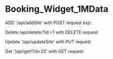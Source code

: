 # Booking_Widget_1MData

ADD
'/api/addSite' with POST request
exp:

Delete
/api/delete/?id =1 with DELETE request

Update
'/api/updateSite' with PUT request

Get
'/api/get/?id=23' with GET request
